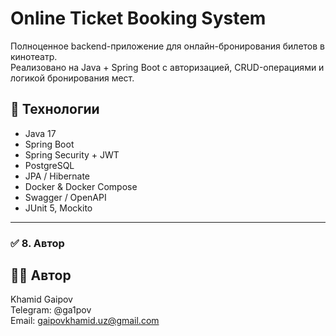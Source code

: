 # Online Ticket Booking System
Полноценное backend-приложение для онлайн-бронирования билетов в кинотеатр.  
Реализовано на Java + Spring Boot с авторизацией, CRUD-операциями и логикой бронирования мест.

## 🚀 Технологии
- Java 17
- Spring Boot
- Spring Security + JWT
- PostgreSQL
- JPA / Hibernate
- Docker & Docker Compose
- Swagger / OpenAPI
- JUnit 5, Mockito

---

### ✅ 8. Автор
## 👨‍💻 Автор
Khamid Gaipov  
Telegram: @ga1pov  
Email: gaipovkhamid.uz@gmail.com
